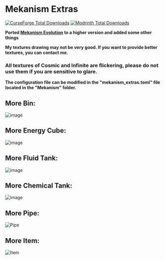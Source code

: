 # **Mekanism Extras**

[![CurseForge Total Downloads][badge_curseforge]][curseforge] [![Modrinth Total Downloads][badge_modrinth]][modrinth]

[badge_curseforge]: https://img.shields.io/badge/dynamic/json?url=https%3A%2F%2Fapi.cfwidget.com%2F1026040&query=downloads.total&style=for-the-badge&logo=curseforge&label=CurseForge&color=e04e14
[curseforge]: https://www.curseforge.com/minecraft/mc-mods/mekanism-extras
[badge_modrinth]: https://img.shields.io/modrinth/dt/HUZkxNTQ?color=5da545&label=Modrinth&style=for-the-badge&logo=modrinth
[modrinth]: https://modrinth.com/mod/mekanism_extra

**Ported [Mekanism Evolution](https://github.com/Pocky-l/Mekanism-Evolution) to a higher version and added some other things**

**My textures drawing may not be very good. If you want to provide better textures, you can contact me.**

### **All textures of Cosmic and Infinite are flickering, please do not use them if you are sensitive to glare.** ###

**The configuration file can be modified in the "mekanism_extras.toml" file located in the "Mekanism" folder.**

## More Bin:

![image](https://media.forgecdn.net/attachments/description/1026040/description_ef73c2f0-4b1d-44ef-825a-c956558e1bd9.png)

## More Energy Cube:

![image](https://media.forgecdn.net/attachments/description/1026040/description_a7767975-4ebc-4fdf-8049-1c51e136adfb.png)

## More Fluid Tank:

![image](https://media.forgecdn.net/attachments/description/1026040/description_93145b07-81a1-47f4-bb35-dd8637e99834.png)

## More Chemical Tank:

![image](https://media.forgecdn.net/attachments/description/1026040/description_8a12ee83-8716-4116-9c8c-da30f9c90f4f.png)

## More Pipe:

![Pipe](pic\Pipe.jpg)

## More Item:

![Item](pic\Item.jpg)